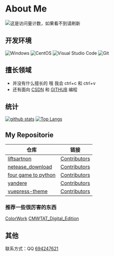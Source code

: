 # About Me
![这是访问量计数，如果看不到请刷新](https://jwenjian-visitor-badge-5.glitch.me/badge?page_id=huige233.huige233.readme)
## 开发环境

![Windows](https://img.shields.io/badge/-Windows-0078D6?style=flat-square&logo=windows&logoColor=white)
![CentOS](https://img.shields.io/badge/-CentOS-262577?style=flat-square&logo=centos&logoColor=white)
![Visual Studio Code](https://img.shields.io/badge/-Visual_Studio_Code-007ACC?style=flat-square&logo=visual-studio-code&logoColor=white)
![Git](https://img.shields.io/badge/-Git-F05032?style=flat-square&logo=git&logoColor=white)

## 擅长领域

- 并没有什么擅长的 哦 我会 ctrl+c 和 ctrl+v
- 还有面向 [CSDN](https://blog.csdn.net/) 和 [GITHUB](https://github.com/) 编程

## 统计

[![github stats](https://github-readme-stats.vercel.app/api?username=huige233&show_icons=true&count_private=true&include_all_commits=true&line_height=28&hide_border=true)](https://github.com/anuraghazra/github-readme-stats)
[![Top Langs](https://github-readme-stats.vercel.app/api/top-langs/?username=huige233&layout=compact&langs_count=10&hide_border=true)](https://github.com/anuraghazra/github-readme-stats)

## My Repositorie

| 仓库 | 链接 |
| --- | --- | 
| [liftsartnon](https://github.com/huige233/liftresartnon) | [Contributors](https://github.com/huige233/liftresartnon) |
| [netease_download](https://github.com/huige233/netease_download) | [Contributors](https://github.com/huige233/netease_download) |
| [four game to python](https://github.com/huige233/four_game_to_python) | [Contributors](https://github.com/huige233/four_game_to_python) |
| [yandere](https://github.com/huige233/yandere) | [Contributors](https://github.com/huige233/yandere) |
| [vuepress-theme](https://github.com/huige233/vuepress-theme) | [Contributors](https://github.com/huige233/vuepress-theme) |

### 推荐一些很厉害的东西
[ColorWork](https://github.com/Coloryr/ColoryrWork)
[CMWTAT_Digital_Edition](https://github.com/TGSAN/CMWTAT_Digital_Edition)

## 其他

联系方式：QQ [694247621](http://wpa.qq.com/msgrd?v=3&uin=694247621&site=qq&menu=yes)
